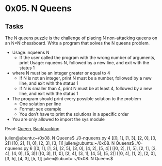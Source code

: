 # 0x05. N Queens

## Tasks

The N queens puzzle is the challenge of placing N non-attacking queens on an N×N chessboard. Write a program that solves the N queens problem.

+ Usage: nqueens N
    + If the user called the program with the wrong number of arguments, print Usage: nqueens N, followed by a new line, and exit with the status 1
+ where N must be an integer greater or equal to 4
    + If N is not an integer, print N must be a number, followed by a new line, and exit with the status 1
    + If N is smaller than 4, print N must be at least 4, followed by a new line, and exit with the status 1
+ The program should print every possible solution to the problem
    + One solution per line
    + Format: see example
    + You don’t have to print the solutions in a specific order
+ You are only allowed to import the sys module

Read: [Queen](https://en.wikipedia.org/wiki/Queen_%28chess%29), [Backtracking](https://en.wikipedia.org/wiki/Backtracking)


julien@ubuntu:~/0x08. N Queens$ ./0-nqueens.py 4
[[0, 1], [1, 3], [2, 0], [3, 2]]
[[0, 2], [1, 0], [2, 3], [3, 1]]
julien@ubuntu:~/0x08. N Queens$ ./0-nqueens.py 6
[[0, 1], [1, 3], [2, 5], [3, 0], [4, 2], [5, 4]]
[[0, 2], [1, 5], [2, 1], [3, 4], [4, 0], [5, 3]]
[[0, 3], [1, 0], [2, 4], [3, 1], [4, 5], [5, 2]]
[[0, 4], [1, 2], [2, 0], [3, 5], [4, 3], [5, 1]]
julien@ubuntu:~/0x08. N Queens$